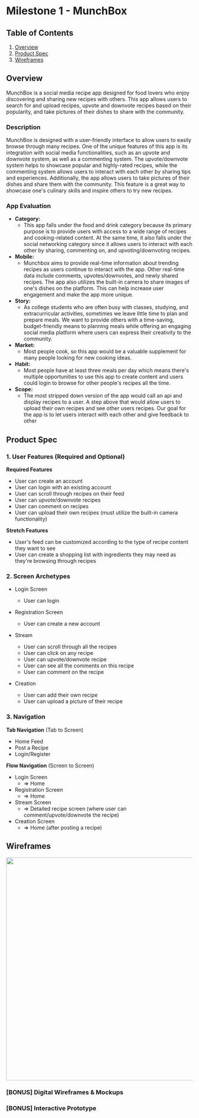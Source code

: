 # Milestone 1 - MunchBox

## Table of Contents

1. [Overview](#Overview)
1. [Product Spec](#Product-Spec)
1. [Wireframes](#Wireframes)

## Overview
MunchBox is a social media recipe app designed for food lovers who enjoy discovering and sharing new recipes with others. This app allows users to search for and upload recipes, upvote and downvote recipes based on their popularity, and take pictures of their dishes to share with the community.

### Description
MunchBox is designed with a user-friendly interface to allow users to easily browse through many recipes. One of the unique features of this app is its integration with social media functionalities, such as an upvote and downvote system, as well as a commenting system. The upvote/downvote system helps to showcase popular and highly-rated recipes, while the commenting system allows users to interact with each other by sharing tips and experiences. Additionally, the app allows users to take pictures of their dishes and share them with the community. This feature is a great way to showcase one's culinary skills and inspire others to try new recipes.


### App Evaluation

- **Category:**
    - This app falls under the food and drink category because its primary purpose is to provide users with access to a wide range of recipes and cooking-related content. At the same time, it also falls under the social networking category since it allows users to interact with each other by sharing, commenting on, and upvoting/downvoting recipes.
- **Mobile:**
    - Munchbox aims to provide real-time information about trending recipes as users continue to interact with the app. Other real-time data include comments, upvotes/downvotes, and newly shared recipes. The app also utilizes the built-in camera to share images of one's dishes on the platform. This can help increase user engagement and make the app more unique.
- **Story:**
    - As college students who are often busy with classes, studying, and extracurricular activities, sometimes we leave little time to plan and prepare meals. We want to provide others with a time-saving, budget-friendly means to planning meals while offering an engaging social media platform where users can express their creativity to the community.
- **Market:**
    - Most people cook, so this app would be a valuable supplement for many people looking for new cooking ideas.
- **Habit:**
    - Most people have at least three meals per day which means there's multiple opportunities to use this app to create content and users could login to browse for other people's recipes all the time.
- **Scope:**
    - The most stripped down version of the app would call an api and display recipes to a user. A step above that would allow users to upload their own recipes and see other users recipes. Our goal for the app is to let users interact with each other and give feedback to other

## Product Spec

### 1. User Features (Required and Optional)

**Required Features**

* User can create an account
* User can login with an existing account
* User can scroll through recipes on their feed
* User can upvote/downvote recipes
* User can comment on recipes
* User can upload their own recipes (must utilize the built-in camera functionality)

**Stretch Features**

* User's feed can be customized according to the type of recipe content they want to see
* User can create a shopping list with ingredients they may need as they're browsing through recipes

### 2. Screen Archetypes

- Login Screen
  - User can login

- Registration Screen
  - User can create a new account
 
- Stream
  - User can scroll through all the recipes
  - User can click on any recipe
  - User can upvote/downvote recipe
  - User can see all the comments on this recipe
  - User can comment on the recipe
- Creation
  - User can add their own recipe
  - User can upload a picture of their recipe

### 3. Navigation

**Tab Navigation** (Tab to Screen)

* Home Feed
* Post a Recipe
* Login/Register

**Flow Navigation** (Screen to Screen)

- Login Screen
  - => Home
- Registration Screen
  - => Home
- Stream Screen
  - => Detailed recipe screen (where user can comment/upvote/downvote the recipe)
- Creation Screen
  - => Home (after posting a recipe)

## Wireframes
<img src="https://i.imgur.com/a4PO5Nv.jpg" width=600>

### [BONUS] Digital Wireframes & Mockups

### [BONUS] Interactive Prototype
